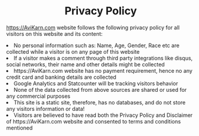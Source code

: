 <center><h1>Privacy Policy</h1></center>

<!-- particles.js exclusion -->
<style>
  #particles-js{
      display: none;
  }
  
</style>



https://AviKarn.com website follows the following privacy policy for all visitors on this website and its content:

<li>  No personal information such as: Name, Age, Gender, Race etc are collected while a visitor is on any page of this website</li>
<li>  If a visitor makes a comment through third party integrations like disqus, social networks, their name and other details might be collected</li>
<li>  https://AviKarn.com website has no payment requirement, hence no any credit card and banking details are collected</li>
<li>  Google Analytics and Statcounter will be tracking visitors behavior</li>
<li>  None of the data collected from above sources are shared or used for any commercial purposes</li>
<li>  This site is a static site, therefore, has no databases, and do not store any visitors information or data!</li>
<li>  Visitors are believed to have read both the Privacy Policy and Disclaimer of https://AviKarn.com website 
      and consented to terms and conditions mentioned</li>
